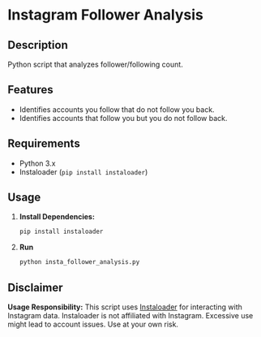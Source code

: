 # Instagram Follower Analysis

## Description

Python script that analyzes follower/following count.

## Features
- Identifies accounts you follow that do not follow you back.
- Identifies accounts that follow you but you do not follow back.

## Requirements
- Python 3.x
- Instaloader (`pip install instaloader`)

## Usage

1. **Install Dependencies:**
   ```bash
   pip install instaloader
2. **Run**
   ```bash
   python insta_follower_analysis.py

## Disclaimer 

**Usage Responsibility:**
  This script uses [Instaloader](https://github.com/instaloader/instaloader) for interacting with Instagram data. Instaloader is not affiliated with Instagram. Excessive use might lead to account issues. Use at your own risk.
